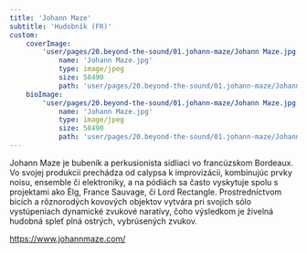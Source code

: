 ```yaml
---
title: 'Johann Maze'
subtitle: 'Hudobník (FR)'
custom:
    coverImage:
        'user/pages/20.beyond-the-sound/01.johann-maze/Johann Maze.jpg':
            name: 'Johann Maze.jpg'
            type: image/jpeg
            size: 58490
            path: 'user/pages/20.beyond-the-sound/01.johann-maze/Johann Maze.jpg'
    bioImage:
        'user/pages/20.beyond-the-sound/01.johann-maze/Johann Maze.jpg':
            name: 'Johann Maze.jpg'
            type: image/jpeg
            size: 58490
            path: 'user/pages/20.beyond-the-sound/01.johann-maze/Johann Maze.jpg'
---
```


Johann Maze je bubeník a perkusionista sídliaci vo francúzskom Bordeaux. Vo svojej produkcii prechádza od calypsa k improvizácii, kombinujúc prvky noisu, ensemble či elektroniky, a na pódiách sa často vyskytuje spolu s projektami ako Èlg, France Sauvage, či Lord Rectangle. Prostredníctvom bicích a rôznorodých kovových objektov vytvára pri svojich sólo vystúpeniach dynamické zvukové naratívy, čoho výsledkom je živelná hudobná spleť plná ostrých, vybrúsených zvukov.

https://www.johannmaze.com/
